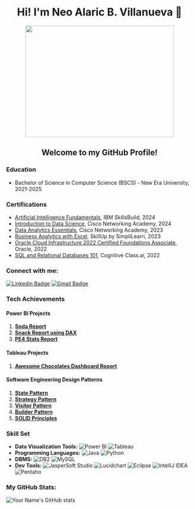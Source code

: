 # <div align="center"> Hi! I'm Neo Alaric B. Villanueva  👋 </div>
<p align="center">
  <img width="400" height="300" src="https://user-images.githubusercontent.com/74038190/212748842-9fcbad5b-6173-4175-8a61-521f3dbb7514.gif">
</p>

## <div align="center"> Welcome to my GitHub Profile! </div>

### Education
- Bachelor of Science in Computer Science (BSCS) - New Era University, 2021-2025

### Certifications
- [Artificial Intelligence Fundamentals](https://www.credly.com/badges/9c554390-3425-45b2-97d7-7ea487003782/public_url), IBM SkillsBuild, 2024 
- [Introduction to Data Science](https://www.credly.com/badges/79236ed0-a84d-4f5f-8458-a1943bc72d17/public_url), Cisco Networking Academy, 2024
- [Data Analytics Essentials](https://www.credly.com/badges/499cec2d-56c9-47db-a714-7222435c174f/public_url), Cisco Networking Academy, 2023
- [Business Analytics with Excel](https://www.simplilearn.com/skillup-certificate-landing?token=eyJjb3Vyc2VfaWQiOiI2NjQiLCJjZXJ0aWZpY2F0ZV91cmwiOiJodHRwczpcL1wvY2VydGlmaWNhdGVzLnNpbXBsaWNkbi5uZXRcL3NoYXJlXC90aHVtYl80NDk4OTI4XzE2OTQwODcyODEucG5nIiwidXNlcm5hbWUiOiJOZW8gQWxhcmljIEIuIFZpbGxhbnVldmEifQ%3D%3D&utm_source=shared-certificate&utm_medium=lms&utm_campaign=shared-certificate-promotion&referrer=https%3A%2F%2Flms.simplilearn.com%2Fcourses%2F2738%2FBusiness-Analytics-with-Excel%2Fcertificate%2Fdownload-skillup&%24web_only=true&_branch_match_id=1152046816905992737&_branch_referrer=H4sIAAAAAAAAA8soKSkottLXL87MLcjJ1EssKNDLyczL1k%2FVr7KMCK3wcQwLcU4CAF3BrZglAAAA), SkillUp by SimpliLearn, 2023
- [Oracle Cloud Infrastructure 2022 Certified Foundations Associate](https://catalog-education.oracle.com/pls/certview/sharebadge?id=0C7DFC8F9F07D02FB98BF3AA4FC4393D2D7E8B6F3AE32564554842BBE0953AC4&fbclid=IwAR3QFwVUZAw1N2wd7LYkIeh287T7tqUsq5t5YZFOq0xVSqaxUm0VImUFsoo), Oracle, 2022
- [SQL and Relational Databases 101](https://courses.cognitiveclass.ai/certificates/a6ec03942ac54336ab38d6cae1052a39), Cognitive Class.ai, 2022

### Connect with me:
[![Linkedin Badge](https://img.shields.io/badge/-LinkedIn-blue?style=flat-square&logo=Linkedin&logoColor=white&link=https://www.linkedin.com/in/neo-alaric-villanueva-888527291/)](https://www.linkedin.com/in/neo-alaric-villanueva-888527291/)
[![Gmail Badge](https://img.shields.io/badge/-Gmail-c14438?style=flat-square&logo=Gmail&logoColor=white&link=mailto:neoalaric.villanueva@gmail.com)](mailto:neoalaric.villanueva@gmail.com)

### Tech Achievements

#### Power BI Projects
1. **[Soda Report](https://app.powerbi.com/view?r=eyJrIjoiOTBiZDM3YTQtZmYwOC00NWQ3LThkMDgtYmQ4YzZiYmU1NzcxIiwidCI6ImM1YjRlMWZlLThiNDEtNDEzMy1hNmU2LTE1NTk3MmE0ZTczYyIsImMiOjEwfQ%3D%3D)** 
2. **[Snack Report using DAX](https://app.powerbi.com/view?r=eyJrIjoiOGIzODJjNTItOTdmMS00OWUxLTg5YTMtNDRiM2ZlNjk5MTU3IiwidCI6ImM1YjRlMWZlLThiNDEtNDEzMy1hNmU2LTE1NTk3MmE0ZTczYyIsImMiOjEwfQ%3D%3D)**
3. **[PE4 Stats Report](https://app.powerbi.com/view?r=eyJrIjoiOWVjZWNjZTAtMjY0MS00N2YyLWEyMWItM2M3OTA5NWQ1Mjk2IiwidCI6ImM1YjRlMWZlLThiNDEtNDEzMy1hNmU2LTE1NTk3MmE0ZTczYyIsImMiOjEwfQ%3D%3D)**

#### Tableau Projects
1. **[Awesome Chocolates Dashboard Report](https://public.tableau.com/shared/8N43BXKGT?:display_count=n&:origin=viz_share_link)** 

#### Software Engineering Design Patterns
1. **[State Pattern](https://github.com/neoalaricv/statePattern.git)** 
2. **[Strategy Pattern](https://github.com/neoalaricv/strategyPattern.git)** 
3. **[Visitor Pattern](https://github.com/neoalaricv/Visitor-Pattern.git)** 
4. **[Builder Pattern](https://github.com/neoalaricv/builderPattern.git)** 
5. **[SOLID Principles](https://github.com/neoalaricv/SOLIDLab.git)** 

### Skill Set
- **Data Visualization Tools:** 
  ![Power BI](https://img.shields.io/badge/Power%20BI-F2C811?style=for-the-badge&logo=Power%20BI&logoColor=white)
  ![Tableau](https://img.shields.io/badge/Tableau-E97627?style=for-the-badge&logo=Tableau&logoColor=white)
- **Programming Languages:** 
  ![Java](https://img.shields.io/badge/Java-007396?style=for-the-badge&logo=java&logoColor=white)
  ![Python](https://img.shields.io/badge/Python-3776AB?style=for-the-badge&logo=python&logoColor=white)
- **DBMS:** 
  ![DB2](https://img.shields.io/badge/DB2-0033A0?style=for-the-badge&logo=IBM&logoColor=white)
  ![MySQL](https://img.shields.io/badge/MySQL-4479A1?style=for-the-badge&logo=mysql&logoColor=white)
- **Dev Tools:** 
  ![JasperSoft Studio](https://img.shields.io/badge/JasperSoft%20Studio-007396?style=for-the-badge&logo=Jaspersoft&logoColor=white)
  ![Lucidchart](https://img.shields.io/badge/Lucidchart-F28D1A?style=for-the-badge&logo=Lucidchart&logoColor=white)
  ![Eclipse](https://img.shields.io/badge/Eclipse-2C2255?style=for-the-badge&logo=eclipse&logoColor=white)
  ![IntelliJ IDEA](https://img.shields.io/badge/IntelliJ%20IDEA-000000?style=for-the-badge&logo=intellij%20idea&logoColor=white)
  ![Pentaho](https://img.shields.io/badge/Pentaho-0D87C9?style=for-the-badge&logo=pentaho&logoColor=white)

### My GitHub Stats:
![Your Name's GitHub stats](https://github-readme-stats.vercel.app/api?username=neoalaricv&count_private=true&show_icons=true&theme=tokyonight)
